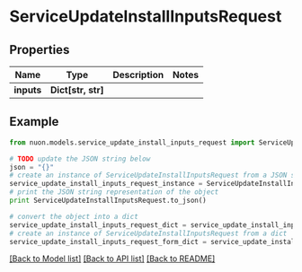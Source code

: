 # ServiceUpdateInstallInputsRequest


## Properties

Name | Type | Description | Notes
------------ | ------------- | ------------- | -------------
**inputs** | **Dict[str, str]** |  | 

## Example

```python
from nuon.models.service_update_install_inputs_request import ServiceUpdateInstallInputsRequest

# TODO update the JSON string below
json = "{}"
# create an instance of ServiceUpdateInstallInputsRequest from a JSON string
service_update_install_inputs_request_instance = ServiceUpdateInstallInputsRequest.from_json(json)
# print the JSON string representation of the object
print ServiceUpdateInstallInputsRequest.to_json()

# convert the object into a dict
service_update_install_inputs_request_dict = service_update_install_inputs_request_instance.to_dict()
# create an instance of ServiceUpdateInstallInputsRequest from a dict
service_update_install_inputs_request_form_dict = service_update_install_inputs_request.from_dict(service_update_install_inputs_request_dict)
```
[[Back to Model list]](../README.md#documentation-for-models) [[Back to API list]](../README.md#documentation-for-api-endpoints) [[Back to README]](../README.md)


